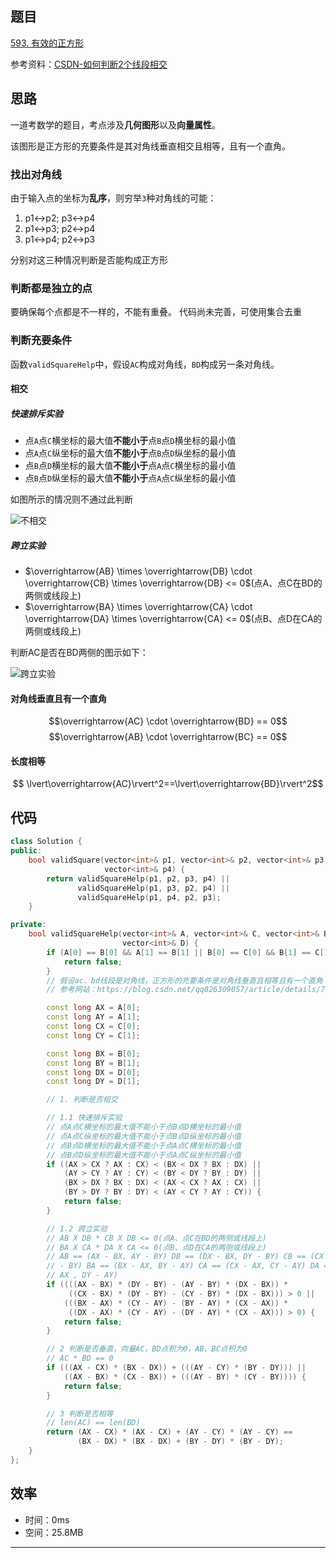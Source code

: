 ## 题目

[593. 有效的正方形](https://leetcode.cn/problems/valid-square/)

参考资料：[CSDN-如何判断2个线段相交](https://blog.csdn.net/qq826309057/article/details/70942061)

## 思路

一道考数学的题目，考点涉及**几何图形**以及**向量属性**。

该图形是正方形的充要条件是其对角线垂直相交且相等，且有一个直角。

### 找出对角线

由于输入点的坐标为**乱序**，则穷举`3`种对角线的可能：

1. p1<->p2; p3<->p4
2. p1<->p3; p2<->p4
3. p1<->p4; p2<->p3

分别对这三种情况判断是否能构成正方形

### 判断都是独立的点

要确保每个点都是不一样的，不能有重叠。
代码尚未完善，可使用集合去重

### 判断充要条件

函数`validSquareHelp`中，假设`AC`构成对角线，`BD`构成另一条对角线。

#### 相交

##### 快速排斥实验

* 点`A`点`C`横坐标的最大值**不能小于**点`B`点`D`横坐标的最小值
* 点`A`点`C`纵坐标的最大值**不能小于**点`B`点`D`纵坐标的最小值
* 点`B`点`D`横坐标的最大值**不能小于**点`A`点`C`横坐标的最小值
* 点`B`点`D`纵坐标的最大值**不能小于**点`A`点`C`纵坐标的最小值

如图所示的情况则不通过此判断

![不相交](https://pic.leetcode-cn.com/1659020448-FhGzao-image.png)

##### 跨立实验

* $\overrightarrow{AB} \times \overrightarrow{DB} \cdot \overrightarrow{CB} \times \overrightarrow{DB} <= 0$(点A、点C在BD的两侧或线段上)
* $\overrightarrow{BA} \times \overrightarrow{CA} \cdot \overrightarrow{DA} \times \overrightarrow{CA} <= 0$(点B、点D在CA的两侧或线段上)

判断AC是否在BD两侧的图示如下：

![跨立实验](https://pic.leetcode-cn.com/1659020534-yUssyg-image.png)


#### 对角线垂直且有一个直角

$$\overrightarrow{AC} \cdot \overrightarrow{BD} == 0$$
$$\overrightarrow{AB} \cdot \overrightarrow{BC} == 0$$

#### 长度相等

$$ \lvert\overrightarrow{AC}\rvert^2==\lvert\overrightarrow{BD}\rvert^2$$

## 代码

```cpp
class Solution {
public:
    bool validSquare(vector<int>& p1, vector<int>& p2, vector<int>& p3,
                     vector<int>& p4) {
        return validSquareHelp(p1, p2, p3, p4) ||
               validSquareHelp(p1, p3, p2, p4) ||
               validSquareHelp(p1, p4, p2, p3);
    }

private:
    bool validSquareHelp(vector<int>& A, vector<int>& C, vector<int>& B,
                         vector<int>& D) {
        if (A[0] == B[0] && A[1] == B[1] || B[0] == C[0] && B[1] == C[1]) {
            return false;
        }
        // 假设ac、bd线段是对角线，正方形的充要条件是对角线垂直且相等且有一个直角
        // 参考网站：https://blog.csdn.net/qq826309057/article/details/70942061

        const long AX = A[0];
        const long AY = A[1];
        const long CX = C[0];
        const long CY = C[1];

        const long BX = B[0];
        const long BY = B[1];
        const long DX = D[0];
        const long DY = D[1];

        // 1. 判断是否相交

        // 1.1 快速排斥实验
        // 点A点C横坐标的最大值不能小于点B点D横坐标的最小值
        // 点A点C纵坐标的最大值不能小于点B点D纵坐标的最小值
        // 点B点D横坐标的最大值不能小于点A点C横坐标的最小值
        // 点B点D纵坐标的最大值不能小于点A点C纵坐标的最小值
        if ((AX > CX ? AX : CX) < (BX < DX ? BX : DX) ||
            (AY > CY ? AY : CY) < (BY < DY ? BY : DY) ||
            (BX > DX ? BX : DX) < (AX < CX ? AX : CX) ||
            (BY > DY ? BY : DY) < (AY < CY ? AY : CY)) {
            return false;
        }

        // 1.2 跨立实验
        // AB X DB * CB X DB <= 0(点A、点C在BD的两侧或线段上)
        // BA X CA * DA X CA <= 0(点B、点D在CA的两侧或线段上)
        // AB == (AX - BX, AY - BY) DB == (DX - BX, DY - BY) CB == (CX - BX , CY
        // - BY) BA == (BX - AX, BY - AY) CA == (CX - AX, CY - AY) DA == (DX -
        // AX , DY - AY)
        if ((((AX - BX) * (DY - BY) - (AY - BY) * (DX - BX)) *
             ((CX - BX) * (DY - BY) - (CY - BY) * (DX - BX))) > 0 ||
            (((BX - AX) * (CY - AY) - (BY - AY) * (CX - AX)) *
             ((DX - AX) * (CY - AY) - (DY - AY) * (CX - AX))) > 0) {
            return false;
        }

        // 2 判断是否垂直，向量AC，BD点积为0，AB、BC点积为0
        // AC * BD == 0
        if (((AX - CX) * (BX - DX)) + (((AY - CY) * (BY - DY))) ||
            ((AX - BX) * (CX - BX)) + (((AY - BY) * (CY - BY)))) {
            return false;
        }

        // 3 判断是否相等
        // len(AC) == len(BD)
        return (AX - CX) * (AX - CX) + (AY - CY) * (AY - CY) ==
               (BX - DX) * (BX - DX) + (BY - DY) * (BY - DY);
    }
};
```

## 效率

* 时间：0ms
* 空间：25.8MB

---